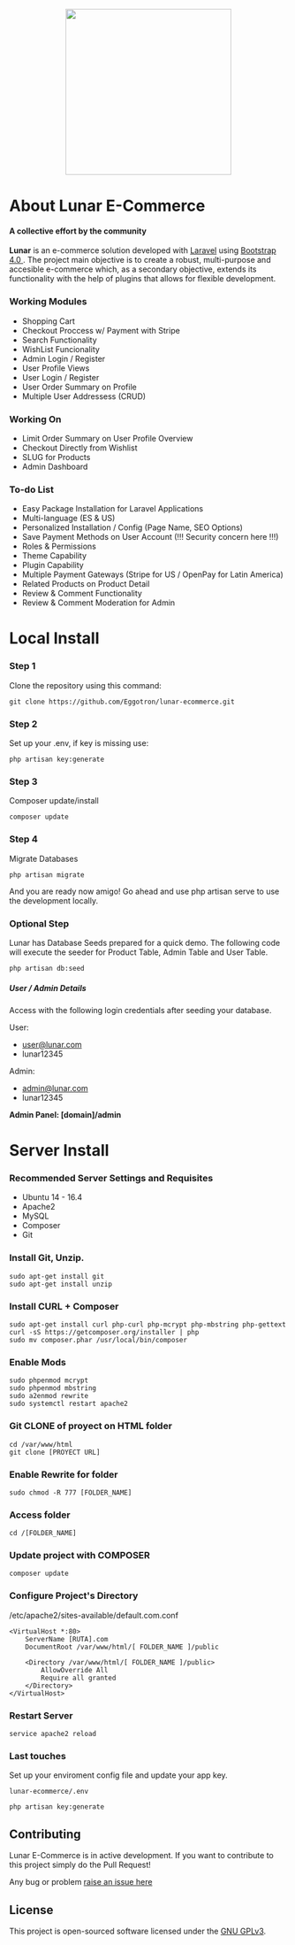 <p align="center"><img style="width: 300px;" src="http://werkn.mx/img/logo-lunar.svg"></p>

<p align="center">
</p>

# About Lunar E-Commerce
#### A collective effort by the community

<strong>Lunar</strong> is an e-commerce solution developed with <a href="https://laravel.com">Laravel</a> using <a href="https://getbootstrap.com/">Bootstrap 4.0 </a>. The project main objective is to create a robust, multi-purpose and accesible e-commerce which, as a secondary objective, extends its functionality with the help of plugins that allows for flexible development.

### Working Modules

- Shopping Cart
- Checkout Proccess w/ Payment with Stripe
- Search Functionality
- WishList Funcionality
- Admin Login / Register
- User Profile Views
- User Login / Register
- User Order Summary on Profile
- Multiple User Addressess (CRUD)

### Working On

- Limit Order Summary on User Profile Overview
- Checkout Directly from Wishlist
- SLUG for Products
- Admin Dashboard

### To-do List

- Easy Package Installation for Laravel Applications
- Multi-language (ES & US)
- Personalized Installation / Config (Page Name, SEO Options)
- Save Payment Methods on User Account (!!! Security concern here !!!)
- Roles & Permissions
- Theme Capability
- Plugin Capability
- Multiple Payment Gateways (Stripe for US / OpenPay for Latin America)
- Related Products on Product Detail
- Review & Comment Functionality
- Review & Comment Moderation for Admin


# Local Install

### Step 1

Clone the repository using this command:

```
git clone https://github.com/Eggotron/lunar-ecommerce.git
```
### Step 2

Set up your .env, if key is missing use:

```
php artisan key:generate
```

### Step 3

Composer update/install

```
composer update
```

### Step 4

Migrate Databases

```
php artisan migrate
```

And you are ready now amigo!
Go ahead and use php artisan serve to use the development locally.

### Optional Step

Lunar has Database Seeds prepared for a quick demo. The following code will execute the seeder for Product Table, Admin Table and User Table.

```
php artisan db:seed
```

##### User / Admin Details

Access with the following login credentials after seeding your database.

User:
- user@lunar.com
- lunar12345

Admin:
- admin@lunar.com
- lunar12345


<strong>Admin Panel: [domain]/admin</strong>


# Server Install

### Recommended Server Settings and Requisites

- Ubuntu 14 - 16.4
- Apache2
- MySQL
- Composer
- Git

### Install Git, Unzip.

```
sudo apt-get install git
sudo apt-get install unzip
```

### Install CURL + Composer

```
sudo apt-get install curl php-curl php-mcrypt php-mbstring php-gettext
curl -sS https://getcomposer.org/installer | php
sudo mv composer.phar /usr/local/bin/composer
```

### Enable Mods

```
sudo phpenmod mcrypt
sudo phpenmod mbstring
sudo a2enmod rewrite
sudo systemctl restart apache2
```

### Git CLONE of proyect on HTML folder

```
cd /var/www/html
git clone [PROYECT URL]
```

### Enable Rewrite for folder

```
sudo chmod -R 777 [FOLDER_NAME]

```

### Access folder

```
cd /[FOLDER_NAME]
```

### Update project with COMPOSER 

```
composer update
```

### Configure Project's Directory

/etc/apache2/sites-available/default.com.conf 

```
<VirtualHost *:80>
	ServerName [RUTA].com
	DocumentRoot /var/www/html/[ FOLDER_NAME ]/public

	<Directory /var/www/html/[ FOLDER_NAME ]/public>
		AllowOverride All
		Require all granted
	</Directory>
</VirtualHost>
```

### Restart Server

```
service apache2 reload
```

### Last touches

Set up your enviroment config file and update your app key.

```
lunar-ecommerce/.env

php artisan key:generate
```


## Contributing

Lunar E-Commerce is in active development. If you want to contribute to this project simply do the Pull Request!

Any bug or problem <a href="https://github.com/Eggotron/lunar-ecommerce/issues/new">raise an issue here</a>

## License

This project is open-sourced software licensed under the [GNU GPLv3](https://choosealicense.com/licenses/gpl-3.0/).

